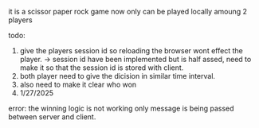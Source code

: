 it is a scissor paper rock game now only can be played locally amoung 2 players

todo:
1. give the players session id so reloading the browser wont effect the player.
    -> session id have been implemented but is half assed, need to make it so that the session id is stored with client.
2. both player need to give the dicision in similar time interval.
3. also need to make it clear who won
4. 1/27/2025


error: the winning logic is not working only message is being passed between server and client.
